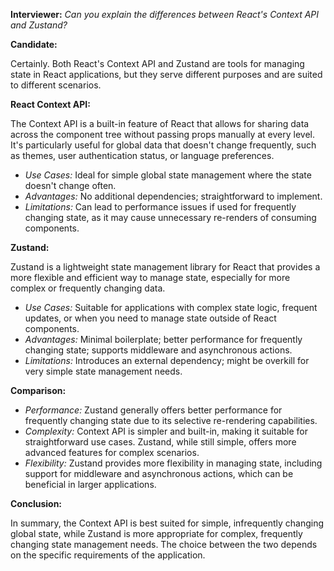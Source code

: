 **Interviewer:** *Can you explain the differences between React's Context API and Zustand?*

**Candidate:**

Certainly. Both React's Context API and Zustand are tools for managing state in React applications, but they serve different purposes and are suited to different scenarios.

**React Context API:**

The Context API is a built-in feature of React that allows for sharing data across the component tree without passing props manually at every level. It's particularly useful for global data that doesn't change frequently, such as themes, user authentication status, or language preferences.

- *Use Cases:* Ideal for simple global state management where the state doesn't change often.
- *Advantages:* No additional dependencies; straightforward to implement.
- *Limitations:* Can lead to performance issues if used for frequently changing state, as it may cause unnecessary re-renders of consuming components.

**Zustand:**

Zustand is a lightweight state management library for React that provides a more flexible and efficient way to manage state, especially for more complex or frequently changing data.

- *Use Cases:* Suitable for applications with complex state logic, frequent updates, or when you need to manage state outside of React components.
- *Advantages:* Minimal boilerplate; better performance for frequently changing state; supports middleware and asynchronous actions.
- *Limitations:* Introduces an external dependency; might be overkill for very simple state management needs.

**Comparison:**

- *Performance:* Zustand generally offers better performance for frequently changing state due to its selective re-rendering capabilities.
- *Complexity:* Context API is simpler and built-in, making it suitable for straightforward use cases. Zustand, while still simple, offers more advanced features for complex scenarios.
- *Flexibility:* Zustand provides more flexibility in managing state, including support for middleware and asynchronous actions, which can be beneficial in larger applications.

**Conclusion:**

In summary, the Context API is best suited for simple, infrequently changing global state, while Zustand is more appropriate for complex, frequently changing state management needs. The choice between the two depends on the specific requirements of the application. 
